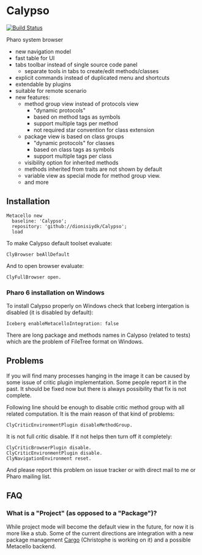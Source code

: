 # Calypso
[![Build Status](https://travis-ci.org/dionisiydk/Calypso.svg?branch=master)](https://travis-ci.org/dionisiydk/Calypso)

Pharo system browser

- new navigation model
- fast table for UI
- tabs toolbar instead of single source code panel
  - separate tools in tabs to create/edit methods/classes
- explicit commands instead of duplicated menu and shortcuts 
- extendable by plugins
- suitable for remote scenario
- new features:
  - method group view instead of protocols view
      - "dynamic protocols"
      - based on method tags as symbols
      - support multiple tags per method
      - not required star convention for class extension
  - package view is based on class groups
      - "dynamic protocols" for classes
      - based on class tags as symbols
      - support multiple tags per class
  - visibility option for inherited methods
  - methods inherited from traits are not shown by default
  - variable view as special mode for method group view.  
  - and more

## Installation
```Smalltalk
Metacello new
  baseline: 'Calypso';
  repository: 'github://dionisiydk/Calypso';
  load
```
To make Calypso default toolset evaluate:
```Smalltalk
ClyBrowser beAllDefault
```
And to open browser evaluate: 
```Smalltalk
ClyFullBrowser open.
```
### Pharo 6 installation on Windows
To install Calypso properly on Windows check that Iceberg intergation is disabled (it is disabled by default):
```Smalltalk
Iceberg enableMetacelloIntegration: false
```
There are long package and methods names in Calypso (related to tests) which are the problem of FileTree format on Windows.

## Problems
If you will find many processes hanging in the image it can be caused by some issue of critic plugin implementation. Some people report it in the past. It should be fixed now but there is always possibility that fix is not complete.

Following line should be enough to disable critic method group with all related computation. It is the main reason of that kind of problems:
```Smalltalk
ClyCriticEnvironmentPlugin disableMethodGroup.
```
It is not full critic disable. If it not helps then turn off it completely:
```Smalltalk
ClyCriticBrowserPlugin disable.
ClyCriticEnvironmentPlugin disable.
ClyNavigationEnvironment reset.
```
And please report this problem on issue tracker or with direct mail to me or Pharo mailing list.
## FAQ

### What is a "Project" (as opposed to a "Package")?
While project mode will become the default view in the future, for now it is more like a stub. 
Some of the current directions are integration with a new package management [Cargo](https://github.com/demarey/cargo) (Christophe is working on it) and a possible Metacello backend.
